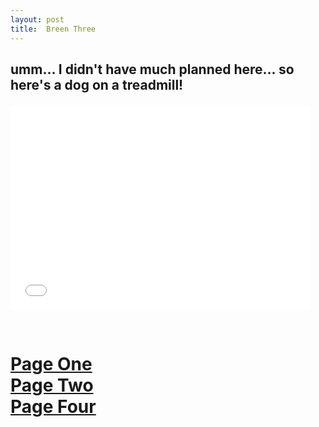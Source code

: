 ```yaml
---
layout: post
title:  Breen Three
---
```

<h2>

umm... I didn't have much planned here... so here's a dog on a treadmill!

</h2>

<iframe src="//giphy.com/embed/xsdHz7YcFXsIM" width="480" height="326" frameBorder="0" class="giphy-embed" allowFullScreen></iframe><p><a href="http://giphy.com/gifs/running-xsdHz7YcFXsIM"></a></p>
<br>
<h1>
<a href="http://stonemahogany.com/2017/02/23/breenone.html" target="_blank">Page One</a>
<br>
<a href="http://stonemahogany.com/2017/02/23/breentwo.html" target="_blank">Page Two</a>
<br>
<a href="http://stonemahogany.com/2017/02/23/breenfour.html" target="_blank">Page Four</a>
</h1>
